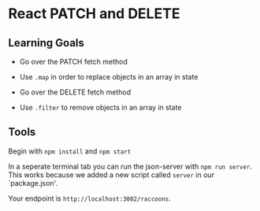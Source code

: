 # React PATCH and DELETE

## Learning Goals

- Go over the PATCH fetch method

- Use `.map` in order to replace objects in an array in state

- Go over the DELETE fetch method

- Use `.filter` to remove objects in an array in state

## Tools

Begin with `npm install` and `npm start`

In a seperate terminal tab you can run the json-server with `npm run server`. This works because we added a new script called `server` in our `package.json'.

Your endpoint is `http://localhost:3002/raccoons`.
